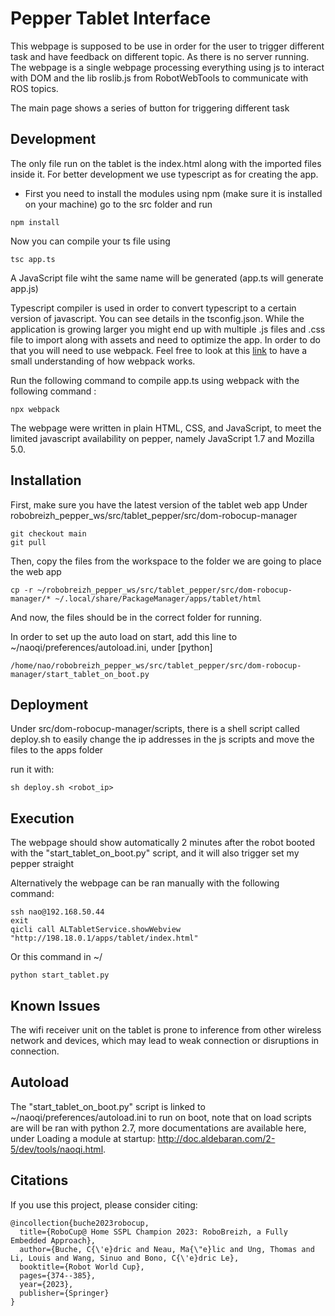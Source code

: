 Pepper Tablet Interface
===================

This webpage is supposed to be use in order for the user to trigger different task and have feedback on different topic.
As there is no server running. The webpage is a single webpage processing everything using js to interact with DOM and 
the lib roslib.js from RobotWebTools to communicate with ROS topics.

The main page shows a series of button for triggering different task

## Development

The only file run on the tablet is the index.html along with the imported files inside it.
For better development we use typescript as for creating the app.

- First you need to install the modules using npm (make sure it is installed on your machine) 
go to the src folder and run 
```
npm install
```

Now you can compile your ts file using 
```
tsc app.ts
```
A JavaScript file wiht the same name will be generated (app.ts will generate app.js)  

Typescript compiler is used in order to convert typescript to a certain version of javascript. You can see details in the tsconfig.json.
While the application is growing larger you might end up with multiple .js files and .css file to import along with assets and need to optimize the app.
In order to do that you will need to use webpack. Feel free to look at this [link](https://www.youtube.com/watch?v=5IG4UmULyoA) to have a small understanding of how 
webpack works.

Run the following command to compile app.ts using webpack with the following command :
```
npx webpack
```

The webpage were written in plain HTML, CSS, and JavaScript, to meet the limited javascript availability on pepper, namely JavaScript 1.7 and Mozilla 5.0.

## Installation

First, make sure you have the latest version of the tablet web app
Under robobreizh_pepper_ws/src/tablet_pepper/src/dom-robocup-manager
```
git checkout main
git pull
```

Then, copy the files from the workspace to the folder we are going to place the web app

```
cp -r ~/robobreizh_pepper_ws/src/tablet_pepper/src/dom-robocup-manager/* ~/.local/share/PackageManager/apps/tablet/html
```

And now, the files should be in the correct folder for running.

In order to set up the auto load on start, add this line to ~/naoqi/preferences/autoload.ini, under [python]

```
/home/nao/robobreizh_pepper_ws/src/tablet_pepper/src/dom-robocup-manager/start_tablet_on_boot.py
```

## Deployment

Under src/dom-robocup-manager/scripts, there is a shell script called deploy.sh to easily change the ip addresses in the js scripts and move the files to the apps folder

run it with:
```
sh deploy.sh <robot_ip>
```

## Execution

The webpage should show automatically 2 minutes after the robot booted with the "start_tablet_on_boot.py" script, 
and it will also trigger set my pepper straight

Alternatively the webpage can be ran manually with the following command:
```
ssh nao@192.168.50.44
exit
qicli call ALTabletService.showWebview "http://198.18.0.1/apps/tablet/index.html"
```
Or this command in ~/
```
python start_tablet.py
```

## Known Issues

The wifi receiver unit on the tablet is prone to inference from other wireless network and devices, which may lead to weak connection or disruptions in connection.


## Autoload

The "start_tablet_on_boot.py" script is linked to ~/naoqi/preferences/autoload.ini to run on boot, note that on load scripts are will be ran with python 2.7, more documentations are available here, under Loading a module at startup: http://doc.aldebaran.com/2-5/dev/tools/naoqi.html.


## Citations

If you use this project, please consider citing:

```
@incollection{buche2023robocup,
  title={RoboCup@ Home SSPL Champion 2023: RoboBreizh, a Fully Embedded Approach},
  author={Buche, C{\'e}dric and Neau, Ma{\"e}lic and Ung, Thomas and Li, Louis and Wang, Sinuo and Bono, C{\'e}dric Le},
  booktitle={Robot World Cup},
  pages={374--385},
  year={2023},
  publisher={Springer}
}
